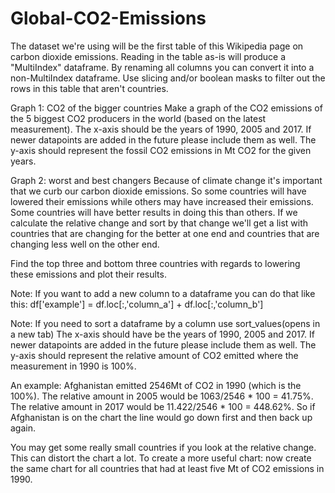 # Global-CO2-Emissions

The dataset we're using will be the first table of this Wikipedia page on carbon dioxide emissions.
Reading in the table as-is will produce a "MultiIndex" dataframe. By renaming all columns you can convert it into a non-MultiIndex dataframe.
Use slicing and/or boolean masks to filter out the rows in this table that aren't countries.

Graph 1: CO2 of the bigger countries
Make a graph of the CO2 emissions of the 5 biggest CO2 producers in the world (based on the latest measurement). The x-axis should be the years of 1990, 2005 and 2017. If newer datapoints are added in the future please include them as well. The y-axis should represent the fossil CO2 emissions in Mt CO2 for the given years. 


Graph 2: worst and best changers
Because of climate change it's important that we curb our carbon dioxide emissions. So some countries will have lowered their emissions while others may have increased their emissions. Some countries will have better results in doing this than others. If we calculate the relative change and sort by that change we'll get a list with countries that are changing for the better at one end and countries that are changing less well on the other end.

Find the top three and bottom three countries with regards to lowering these emissions and plot their results.

Note: If you want to add a new column to a dataframe you can do that like this:
df['example'] = df.loc[:,'column_a'] + df.loc[:,'column_b']

Note: If you need to sort a dataframe by a column use sort_values(opens in a new tab)
The x-axis should have be the years of 1990, 2005 and 2017. If newer datapoints are added in the future please include them as well. The y-axis should represent the relative amount of CO2 emitted where the measurement in 1990 is 100%.

An example: Afghanistan emitted 2546Mt of CO2 in 1990 (which is the 100%). The relative amount in 2005 would be 1063/2546 * 100 = 41.75%. The relative amount in 2017 would be 11.422/2546 * 100 = 448.62%. So if Afghanistan is on the chart the line would go down first and then back up again.

You may get some really small countries if you look at the relative change. This can distort the chart a lot. To create a more useful chart: now create the same chart for all countries that had at least five Mt of CO2 emissions in 1990.
